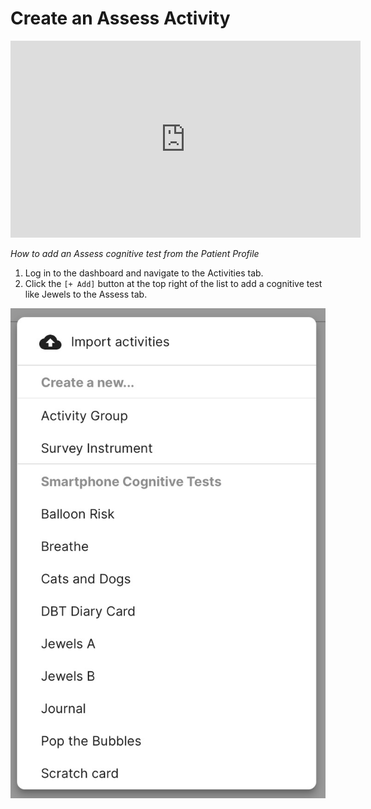 # Create an Assess Activity

<iframe width="560" height="315" src="https://www.youtube.com/embed/-km1ztZgLdY" title="YouTube video player" frameborder="0" allow="accelerometer; autoplay; clipboard-write; encrypted-media; gyroscope; picture-in-picture" allowfullscreen></iframe>

*How to add an Assess cognitive test from the Patient Profile*

1. Log in to the dashboard and navigate to the Activities tab.
2. Click the `[+ Add]` button at the top right of the list to add a cognitive test like Jewels to the Assess tab.

![](../../05-start_here/06-activities/assets/activity_menu.jpg)
